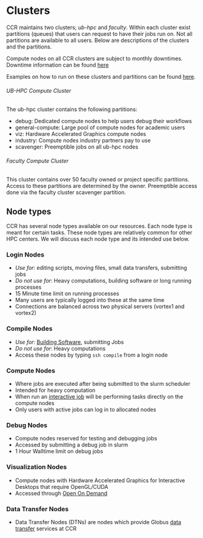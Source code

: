 # Clusters

CCR maintains two clusters; *ub-hpc* and *faculty*. Within each cluster exist partitions (queues) that users can request to have their jobs run on. Not all partitions are available to all users. Below are descriptions of the clusters and the partitions. 

Compute nodes on all CCR clusters are subject to monthly downtimes. Downtime information can be found [here](https://ubccr.freshdesk.com/support/discussions/forums/5000296650)

Examples on how to run on these clusters and partitions can be found [here](https://docs.ccr.buffalo.edu/en/latest/hpc/jobs/).
 
###### UB-HPC Compute Cluster

The ub-hpc cluster contains the following partitions:

* debug: Dedicated compute nodes to help users debug their workflows  
* general-compute: Large pool of compute nodes for academic users
* viz: Hardware Accelerated Graphics compute nodes
* industry: Compute nodes industry partners pay to use
* scavenger: Preemptible jobs on all ub-hpc nodes

###### Faculty Compute Cluster

This cluster contains over 50 faculty owned or project specific partitions. Access to these partitions are determined by the owner. Preemptible access done via the faculty cluster scavenger partition.

## Node types

CCR has several node types available on our resources.
Each node type is meant for certain tasks. These node types are
relatively common for other HPC centers. We will discuss each node
type and its intended use below.


### Login Nodes

* _Use for_: editing scripts, moving files, small data transfers, submitting jobs
* _Do not use for_: Heavy computations, building software or long running processes
* 15 Minute time limit on running processes
* Many users are typically logged into these at the same time
* Connections are balanced across two physical servers (vortex1 and vortex2) 

### Compile Nodes

* _Use for_: [Building Software](../software/building.md), submitting Jobs
* _Do not use for_: Heavy computations
* Access these nodes by typing `ssh compile` from a login node

### Compute Nodes

* Where jobs are executed after being submitted to the slurm scheduler
* Intended for heavy computation
* When run an [interactive job](./jobs.md) will be
  performing tasks directly on the compute nodes
* Only users with active jobs can log in to allocated nodes

### Debug Nodes

* Compute nodes reserved for testing and debugging jobs
* Accessed by submitting a debug job in slurm
* 1 Hour Walltime limit on debug jobs

### Visualization Nodes

* Compute nodes with Hardware Accelerated Graphics for Interactive Desktops that require OpenGL/CUDA
* Accessed through [Open On Demand](../portals/ood.md)


### Data Transfer Nodes

* Data Transfer Nodes (DTNs) are nodes which provide Globus [data transfer](./data-transfer.md) services at CCR
